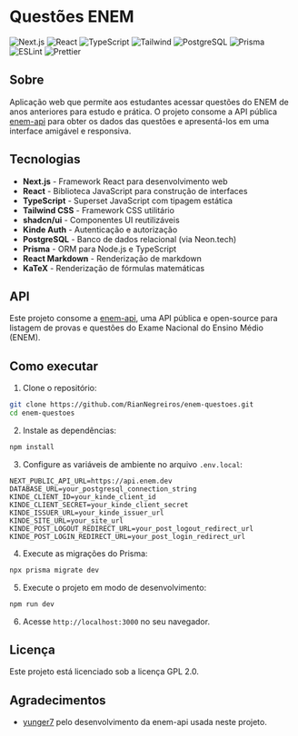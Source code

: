# Questões ENEM

![Next.js](https://img.shields.io/badge/Next.js-000000?style=for-the-badge&logo=next.js&logoColor=white)
![React](https://img.shields.io/badge/React-61DAFB?style=for-the-badge&logo=react&logoColor=black)
![TypeScript](https://img.shields.io/badge/TypeScript-3178C6?style=for-the-badge&logo=typescript&logoColor=white)
![Tailwind](https://img.shields.io/badge/Tailwind-06B6D4?style=for-the-badge&logo=tailwindcss&logoColor=white)
![PostgreSQL](https://img.shields.io/badge/PostgreSQL-4169E1?style=for-the-badge&logo=postgresql&logoColor=white)
![Prisma](https://img.shields.io/badge/Prisma-2D3748?style=for-the-badge&logo=prisma&logoColor=white)
![ESLint](https://img.shields.io/badge/ESLint-4B32C3?style=for-the-badge&logo=eslint&logoColor=white)
![Prettier](https://img.shields.io/badge/Prettier-F7B93E?style=for-the-badge&logo=prettier&logoColor=black)

## Sobre

Aplicação web que permite aos estudantes acessar questões do ENEM de anos anteriores para estudo e prática. O projeto consome a API pública [enem-api](https://github.com/yunger7/enem-api) para obter os dados das questões e apresentá-los em uma interface amigável e responsiva.

## Tecnologias

- **Next.js** - Framework React para desenvolvimento web
- **React** - Biblioteca JavaScript para construção de interfaces
- **TypeScript** - Superset JavaScript com tipagem estática
- **Tailwind CSS** - Framework CSS utilitário
- **shadcn/ui** - Componentes UI reutilizáveis
- **Kinde Auth** - Autenticação e autorização
- **PostgreSQL** - Banco de dados relacional (via Neon.tech)
- **Prisma** - ORM para Node.js e TypeScript
- **React Markdown** - Renderização de markdown
- **KaTeX** - Renderização de fórmulas matemáticas

## API

Este projeto consome a [enem-api](https://github.com/yunger7/enem-api), uma API pública e open-source para listagem de provas e questões do Exame Nacional do Ensino Médio (ENEM).

## Como executar

1. Clone o repositório:

```bash
git clone https://github.com/RianNegreiros/enem-questoes.git 
cd enem-questoes
```

2. Instale as dependências:

```bash
npm install
```

3. Configure as variáveis de ambiente no arquivo `.env.local`:

```plaintext
NEXT_PUBLIC_API_URL=https://api.enem.dev
DATABASE_URL=your_postgresql_connection_string
KINDE_CLIENT_ID=your_kinde_client_id
KINDE_CLIENT_SECRET=your_kinde_client_secret
KINDE_ISSUER_URL=your_kinde_issuer_url
KINDE_SITE_URL=your_site_url
KINDE_POST_LOGOUT_REDIRECT_URL=your_post_logout_redirect_url
KINDE_POST_LOGIN_REDIRECT_URL=your_post_login_redirect_url
```

4. Execute as migrações do Prisma:

```bash
npx prisma migrate dev
```

5. Execute o projeto em modo de desenvolvimento:

```bash
npm run dev
```

6. Acesse `http://localhost:3000` no seu navegador.

## Licença

Este projeto está licenciado sob a licença GPL 2.0.

## Agradecimentos

- [yunger7](https://github.com/yunger7) pelo desenvolvimento da enem-api usada neste projeto.
